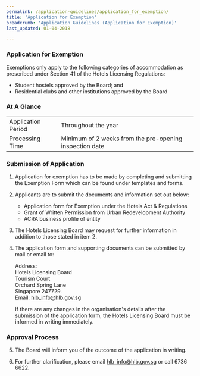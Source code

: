 ```yaml
---
permalink: /application-guidelines/application_for_exemption/
title: 'Application for Exemption'
breadcrumb: 'Application Guidelines (Application for Exemption)'
last_updated: 01-04-2018

---
```



### **Application for Exemption**

Exemptions only apply to the following categories of accommodation as prescribed under Section 41 of the Hotels Licensing Regulations: 
* Student hostels approved by the Board; and
* Residential clubs and other institutions approved by the Board

### **At A Glance**

<table class="table-v">
  <tr>
    <td>Application Period</td>
    <td> Throughout the year</td> 
  </tr>
  <tr>
    <td>Processing Time</td>
    <td>Minimum of 2 weeks from the pre-opening inspection date</td>
  </tr>
 </table>

### **Submission of Application**

1. Application for exemption has to be made by completing and submitting the Exemption Form which can be found under templates and forms.

2. Applicants are to submit the documents and information set out below:

   * Application form for Exemption under the Hotels Act & Regulations
   * Grant of Written Permission from Urban Redevelopment Authority
   * ACRA business profile of entity 

3. The Hotels Licensing Board may request for further information in addition to those stated in item 2.

4. The application form and supporting documents can be submitted by mail or email to: 

   Address:  
   Hotels Licensing Board   
   Tourism Court  
   Orchard Spring Lane  
   Singapore 247729.  
   Email: <hlb_info@hlb.gov.sg>

   If there are any changes in the organisation's details after the submission of the application form, the Hotels Licensing Board must be informed in writing immediately.

### **Approval Process**

5. The Board will inform you of the outcome of the application in writing. 

6. For further clarification, please email <hlb_info@hlb.gov.sg> or call 6736 6622.
